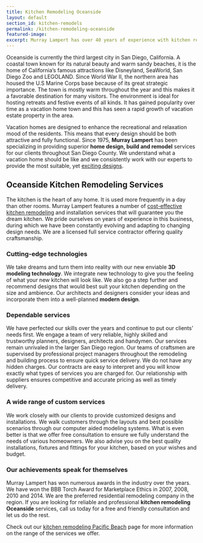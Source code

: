 ```yaml
---
title: Kitchen Remodeling Oceanside
layout: default
section_id: kitchen-remodels
permalink: /kitchen-remodeling-oceanside
featured-image:
excerpt: Murray Lampert has over 40 years of experience with kitchen remodeling in Oceanside, San Diego. Take your Oceanside kitchen remodel to the next level with us.
---
```


Oceanside is currently the third largest city in San Diego, California. A coastal town known for its natural beauty and warm sandy beaches, it is the home of California’s famous attractions like Disneyland, SeaWorld, San Diego Zoo and LEGOLAND. Since World War II, the northern area has housed the U.S Marine Corps base because of its great strategic importance. The town is mostly warm throughout the year and this makes it a favorable destination for many visitors. The environment is ideal for hosting retreats and festive events of all kinds. It has gained popularity over time as a vacation home town and this has seen a rapid growth of vacation estate property in the area.

Vacation homes are designed to enhance the recreational and relaxation mood of the residents. This means that every design should be both attractive and fully functional. Since 1975, <strong>Murray Lampert</strong> has been specializing in providing superior <strong>home design, build and remodel</strong> services for our clients throughout San Diego County. We understand what a vacation home should be like and we consistently work with our experts to provide the most suitable, yet <a href="http://murraylampert.com/san-diego-home-design-services/">exciting designs</a>.

## Oceanside Kitchen Remodeling Services

The kitchen is the heart of any home. It is used more frequently in a day than other rooms. Murray Lampert features a number of <a href="http://murraylampert.com/san-diego-kitchen-remodeling-services/">cost-effective kitchen remodeling</a> and installation services that will guarantee you the dream kitchen. We pride ourselves on years of experience in this business, during which we have been constantly evolving and adapting to changing design needs. We are a licensed full service contractor offering quality craftsmanship.

### Cutting-edge technologies

We take dreams and turn them into reality with our new enviable <strong>3D modeling technology</strong>. We integrate new technology to give you the feeling of what your new kitchen will look like. We also go a step further and recommend designs that would best suit your kitchen depending on the size and ambience. Our architects and designers consider your ideas and incorporate them into a well-planned <strong>modern design</strong>.

### Dependable services

We have perfected our skills over the years and continue to put our clients’ needs first. We engage a team of very reliable, highly skilled and trustworthy planners, designers, architects and handymen. Our services remain unrivaled in the larger San Diego region. Our teams of craftsmen are supervised by professional project managers throughout the remodeling and building process to ensure quick service delivery. We do not have any hidden charges. Our contracts are easy to interpret and you will know exactly what types of services you are charged for. Our relationship with suppliers ensures competitive and accurate pricing as well as timely delivery.

### A wide range of custom services

We work closely with our clients to provide customized designs and installations. We walk customers through the layouts and best possible scenarios through our computer aided modeling systems. What is even better is that we offer free consultation to ensure we fully understand the needs of various homeowners. We also advise you on the best quality installations, fixtures and fittings for your kitchen, based on your wishes and budget.

### Our achievements speak for themselves

Murray Lampert has won numerous awards in the industry over the years. We have won the BBB Torch Award for Marketplace Ethics in 2007, 2008, 2010 and 2014. We are the preferred residential remodeling company in the region. If you are looking for reliable and professional <strong>kitchen remodeling Oceanside</strong> services, call us today for a free and friendly consultation and let us do the rest.

Check out our <a href="http://murraylampert.com/kitchen-remodeling-pacific-beach">kitchen remodeling Pacific Beach</a> page for more information on the range of the services we offer.
